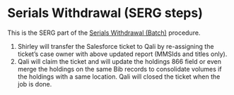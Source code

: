 # Serials Withdrawal (SERG steps)

This is the SERG part of the [Serials Withdrawal (Batch)](../resource-description/batch-processing/serials-withdrawal-batch.md) procedure.

1. Shirley will transfer the Salesforce ticket to Qali by re-assigning the ticket’s case owner with above updated report (MMSIds and titles only).
2. Qali will claim the ticket and will update the holdings 866 field or even merge the holdings on the same Bib records to consolidate volumes if the holdings with a same location. Qali will closed the ticket when the job is done.
